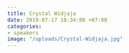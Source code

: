 ```yaml
---
title: Crystal Widjaja
date: 2019-07-17 18:34:00 +07:00
categories:
- speakers
image: "/uploads/Crystal-Widjaja.jpg"
---
```


